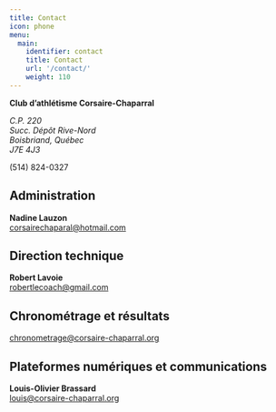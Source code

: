 ```yaml
---
title: Contact
icon: phone
menu:
  main:
    identifier: contact
    title: Contact
    url: '/contact/'
    weight: 110
---
```


**Club d’athlétisme Corsaire-Chaparral**  
<address>
C.P. 220<br />
Succ. Dépôt Rive-Nord<br />
Boisbriand, Québec<br />
J7E 4J3
</address>

<span class="icon icon-phone"></span> (514) 824-0327

## Administration

**Nadine Lauzon**  
<span class="icon icon-mail"></span> [corsairechaparal@hotmail.com](mailto:corsairechaparal@hotmail.com)

## Direction technique

**Robert Lavoie**  
<span class="icon icon-mail"></span> [robertlecoach@gmail.com](mailto:robertlecoach@gmail.com)

## Chronométrage et résultats

<span class="icon icon-mail"></span> [chronometrage@corsaire-chaparral.org](mailto:chronometrage@corsaire-chaparral.org)

## Plateformes numériques et communications

**Louis-Olivier Brassard**  
<span class="icon icon-mail"></span> [louis@corsaire-chaparral.org](mailto:louis@corsaire-chaparral.org)

